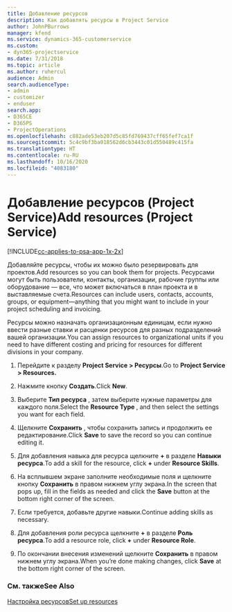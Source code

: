 ```yaml
---
title: Добавление ресурсов
description: Как добавлять ресурсы в Project Service
author: JohnPBurrows
manager: kfend
ms.service: dynamics-365-customerservice
ms.custom:
- dyn365-projectservice
ms.date: 7/31/2018
ms.topic: article
ms.author: ruhercul
audience: Admin
search.audienceType:
- admin
- customizer
- enduser
search.app:
- D365CE
- D365PS
- ProjectOperations
ms.openlocfilehash: c882ade53eb207d5c85fd769437cff65fef7ca1f
ms.sourcegitcommit: 5c4c9bf3ba018562d6cb3443c01d550489c415fa
ms.translationtype: HT
ms.contentlocale: ru-RU
ms.lasthandoff: 10/16/2020
ms.locfileid: "4083180"
---
```

# <a name="add-resources-project-service"></a><span data-ttu-id="bca70-103">Добавление ресурсов (Project Service)</span><span class="sxs-lookup"><span data-stu-id="bca70-103">Add resources (Project Service)</span></span>

[!INCLUDE[cc-applies-to-psa-app-1x-2x](../includes/cc-applies-to-psa-app-1x-2x.md)]

<span data-ttu-id="bca70-104">Добавляйте ресурсы, чтобы их можно было резервировать для проектов.</span><span class="sxs-lookup"><span data-stu-id="bca70-104">Add resources so you can book them for projects.</span></span> <span data-ttu-id="bca70-105">Ресурсами могут быть пользователи, контакты, организации, рабочие группы или оборудование — все, что может включаться в план проекта и в выставляемые счета.</span><span class="sxs-lookup"><span data-stu-id="bca70-105">Resources can include users, contacts, accounts, groups, or equipment—anything that you might want to include in your project scheduling and invoicing.</span></span>  
  
<span data-ttu-id="bca70-106">Ресурсы можно назначать организационным единицам, если нужно ввести разные ставки и расценки ресурсов для разных подразделений вашей организации.</span><span class="sxs-lookup"><span data-stu-id="bca70-106">You can assign resources to organizational units if you need to have different costing and pricing for resources for different divisions in your company.</span></span>  
  
1.  <span data-ttu-id="bca70-107">Перейдите к разделу **Project Service > Ресурсы**.</span><span class="sxs-lookup"><span data-stu-id="bca70-107">Go to **Project Service > Resources.**</span></span>  
  
2.  <span data-ttu-id="bca70-108">Нажмите кнопку **Создать**.</span><span class="sxs-lookup"><span data-stu-id="bca70-108">Click **New**.</span></span>  
  
3.  <span data-ttu-id="bca70-109">Выберите **Тип ресурса** , затем выберите нужные параметры для каждого поля.</span><span class="sxs-lookup"><span data-stu-id="bca70-109">Select the **Resource Type** , and then select the settings you want for each field.</span></span>  
  
4.  <span data-ttu-id="bca70-110">Щелкните **Сохранить** , чтобы сохранить запись и продолжить ее редактирование.</span><span class="sxs-lookup"><span data-stu-id="bca70-110">Click **Save** to save the record so you can continue editing it.</span></span>  
  
5.  <span data-ttu-id="bca70-111">Для добавления навыка для ресурса щелкните **+** в разделе **Навыки ресурса**.</span><span class="sxs-lookup"><span data-stu-id="bca70-111">To add a skill for the resource, click **+** under **Resource Skills**.</span></span>  
  
6.  <span data-ttu-id="bca70-112">На всплывшем экране заполните необходимые поля и щелкните кнопку **Сохранить** в правом нижнем углу экрана.</span><span class="sxs-lookup"><span data-stu-id="bca70-112">In the screen that pops up, fill in the fields as needed and click the **Save** button at the bottom right corner of the screen.</span></span>  
  
7.  <span data-ttu-id="bca70-113">Если требуется, добавьте другие навыки.</span><span class="sxs-lookup"><span data-stu-id="bca70-113">Continue adding skills as necessary.</span></span>  
  
8.  <span data-ttu-id="bca70-114">Для добавления роли ресурса щелкните **+** в разделе **Роль ресурса**.</span><span class="sxs-lookup"><span data-stu-id="bca70-114">To add a resource role, click **+** under **Resource Role**.</span></span>  
  
9. <span data-ttu-id="bca70-115">По окончании внесения изменений щелкните **Сохранить** в правом нижнем углу экрана.</span><span class="sxs-lookup"><span data-stu-id="bca70-115">When you’re done making changes, click **Save** at the bottom right corner of the screen.</span></span>  
  
### <a name="see-also"></a><span data-ttu-id="bca70-116">См. также</span><span class="sxs-lookup"><span data-stu-id="bca70-116">See Also</span></span>  
 [<span data-ttu-id="bca70-117">Настройка ресурсов</span><span class="sxs-lookup"><span data-stu-id="bca70-117">Set up resources</span></span>](../psa/set-up-resources.md)
